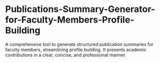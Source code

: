 # Publications-Summary-Generator-for-Faculty-Members-Profile-Building
A comprehensive tool to generate structured publication summaries for faculty members, streamlining profile building. It presents academic contributions in a clear, concise, and professional manner.
